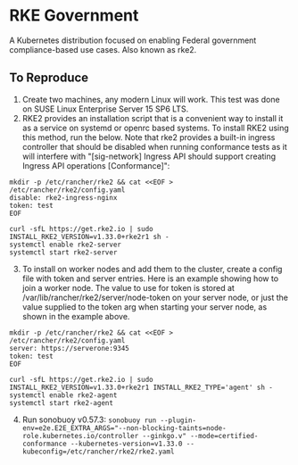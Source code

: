 # RKE Government
A Kubernetes distribution focused on enabling Federal government compliance-based use cases. Also known as rke2.

## To Reproduce

1. Create two machines, any modern Linux will work. This test was done on SUSE Linux Enterprise Server 15 SP6 LTS.
2. RKE2 provides an installation script that is a convenient way to install it as a service on systemd or openrc based systems. To install RKE2 using this method, run the below. Note that rke2 provides a built-in ingress controller that should be disabled when running conformance tests as it will interfere with "[sig-network] Ingress API should support creating Ingress API operations [Conformance]":
  ```
  mkdir -p /etc/rancher/rke2 && cat <<EOF > /etc/rancher/rke2/config.yaml
  disable: rke2-ingress-nginx
  token: test
  EOF
  
  curl -sfL https://get.rke2.io | sudo INSTALL_RKE2_VERSION=v1.33.0+rke2r1 sh -
  systemctl enable rke2-server
  systemctl start rke2-server
  ```
3. To install on worker nodes and add them to the cluster, create a config file with token and server entries. Here is an example showing how to join a worker node. The value to use for token is stored at /var/lib/rancher/rke2/server/node-token on your server node, or just the value supplied to the token arg when starting your server node, as shown in the example above.
  ```
  mkdir -p /etc/rancher/rke2 && cat <<EOF > /etc/rancher/rke2/config.yaml
  server: https://serverone:9345
  token: test
  EOF
  
  curl -sfL https://get.rke2.io | sudo INSTALL_RKE2_VERSION=v1.33.0+rke2r1 INSTALL_RKE2_TYPE='agent' sh -
  systemctl enable rke2-agent
  systemctl start rke2-agent
  ```
4. Run sonobuoy v0.57.3: `sonobuoy run --plugin-env=e2e.E2E_EXTRA_ARGS="--non-blocking-taints=node-role.kubernetes.io/controller --ginkgo.v" --mode=certified-conformance --kubernetes-version=v1.33.0 --kubeconfig=/etc/rancher/rke2/rke2.yaml`
